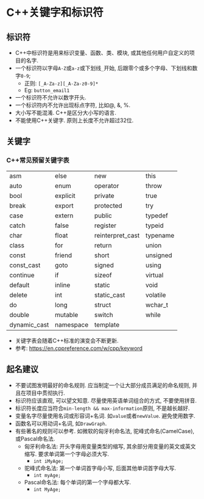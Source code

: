# C++关键字和标识符
## 标识符
- C++中标识符是用来标识变量、函数、类、模块, 或其他任何用户自定义的项目的名字.
- 一个标识符以字母`A-Z`或`a-z`或下划线`_`开始, 后跟零个或多个字母、下划线和数字`0-9`;
    - 正则: `[_A-Za-z][_A-Za-z0-9]*`
    - Eg: `button_email1`
- 一个标识符不允许以数字开头.
- 一个标识符内不允许出现标点字符, 比如@, &, %.
- 大小写不能混淆. C++是区分大小写的语言.
- 不能使用C++关键字. 原则上长度不允许超过32位.

## 关键字
### C++常见预留关键字表
|||||
|---|---|---|---|
|asm|else|new|this|
|auto|enum|operator|throw|
|bool|explicit|private|true|
|break|export|protected|try|
|case|extern|public|typedef|
|catch|false|register|typeid|
|char|float|reinterpret_cast|typename|
|class|for|return|union|
|const|friend|short|unsigned|
|const_cast|goto|signed|using|
|continue|if|sizeof|virtual|
|default|inline|static|void|
|delete|int|static_cast|volatile|
|do|long|struct|wchar_t|
|double|mutable|switch|while|
|dynamic_cast|namespace|template| |

- 关键字表会随着C++标准的演变会不断更新.
- 参考: https://en.cppreference.com/w/cpp/keyword

## 起名建议
- 不要试图发明最好的命名规则. 应当制定一个让大部分成员满足的命名规则, 并且在项目中贯彻执行.
- 标识符应该直观, 可以望文知意. 尽量使用英语单词组合的方式, 不要使用拼音.
- 标识符长度应当符合`min-length && max-information`原则, 不是越长越好.
- 变量名字尽量使用名词或形容词+名词. 如`value`或者`newValue`. 避免使用数字. 
- 函数名可以用动词+名词, 如`DrawGraph`.
- 有些著名的规则可以参考. 如微软的匈牙利命名法, 驼峰式命名(CamelCase), 或Pascal命名法.
    - 匈牙利命名法: 开头字母用变量类型的缩写, 其余部分用变量的英文或英文缩写. 要求单词第一个字母必须大写.
        - `int iMyAge;`
    - 驼峰式命名法: 第一个单词首字母小写, 后面其他单词首字母大写.
        - `int myAge;`
    - Pascal命名法: 每个单词的第一个字母都大写.
        - `int MyAge;`
        
